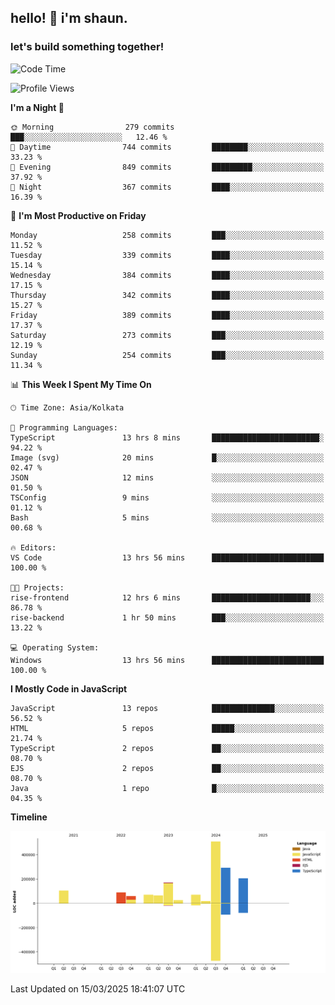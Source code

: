 ## hello! 👋 i'm shaun. 
### let's build something together!
<!--START_SECTION:waka-->
![Code Time](http://img.shields.io/badge/Code%20Time-50%20hrs%209%20mins-blue)

![Profile Views](http://img.shields.io/badge/Profile%20Views-0-blue)

**I'm a Night 🦉** 

```text
🌞 Morning                279 commits         ███░░░░░░░░░░░░░░░░░░░░░░   12.46 % 
🌆 Daytime                744 commits         ████████░░░░░░░░░░░░░░░░░   33.23 % 
🌃 Evening                849 commits         █████████░░░░░░░░░░░░░░░░   37.92 % 
🌙 Night                  367 commits         ████░░░░░░░░░░░░░░░░░░░░░   16.39 % 
```
📅 **I'm Most Productive on Friday** 

```text
Monday                   258 commits         ███░░░░░░░░░░░░░░░░░░░░░░   11.52 % 
Tuesday                  339 commits         ████░░░░░░░░░░░░░░░░░░░░░   15.14 % 
Wednesday                384 commits         ████░░░░░░░░░░░░░░░░░░░░░   17.15 % 
Thursday                 342 commits         ████░░░░░░░░░░░░░░░░░░░░░   15.27 % 
Friday                   389 commits         ████░░░░░░░░░░░░░░░░░░░░░   17.37 % 
Saturday                 273 commits         ███░░░░░░░░░░░░░░░░░░░░░░   12.19 % 
Sunday                   254 commits         ███░░░░░░░░░░░░░░░░░░░░░░   11.34 % 
```


📊 **This Week I Spent My Time On** 

```text
🕑︎ Time Zone: Asia/Kolkata

💬 Programming Languages: 
TypeScript               13 hrs 8 mins       ████████████████████████░   94.22 % 
Image (svg)              20 mins             █░░░░░░░░░░░░░░░░░░░░░░░░   02.47 % 
JSON                     12 mins             ░░░░░░░░░░░░░░░░░░░░░░░░░   01.50 % 
TSConfig                 9 mins              ░░░░░░░░░░░░░░░░░░░░░░░░░   01.12 % 
Bash                     5 mins              ░░░░░░░░░░░░░░░░░░░░░░░░░   00.68 % 

🔥 Editors: 
VS Code                  13 hrs 56 mins      █████████████████████████   100.00 % 

🐱‍💻 Projects: 
rise-frontend            12 hrs 6 mins       ██████████████████████░░░   86.78 % 
rise-backend             1 hr 50 mins        ███░░░░░░░░░░░░░░░░░░░░░░   13.22 % 

💻 Operating System: 
Windows                  13 hrs 56 mins      █████████████████████████   100.00 % 
```

**I Mostly Code in JavaScript** 

```text
JavaScript               13 repos            ██████████████░░░░░░░░░░░   56.52 % 
HTML                     5 repos             █████░░░░░░░░░░░░░░░░░░░░   21.74 % 
TypeScript               2 repos             ██░░░░░░░░░░░░░░░░░░░░░░░   08.70 % 
EJS                      2 repos             ██░░░░░░░░░░░░░░░░░░░░░░░   08.70 % 
Java                     1 repo              █░░░░░░░░░░░░░░░░░░░░░░░░   04.35 % 
```



**Timeline**

![Lines of Code chart](https://raw.githubusercontent.com/ShaunDaniel/ShaunDaniel/main/assets/bar_graph.png)


 Last Updated on 15/03/2025 18:41:07 UTC
<!--END_SECTION:waka-->
